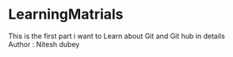 # LearningMatrials
This is the first part i want to Learn about Git and Git hub in details 
<br>
Author : Nitesh dubey
